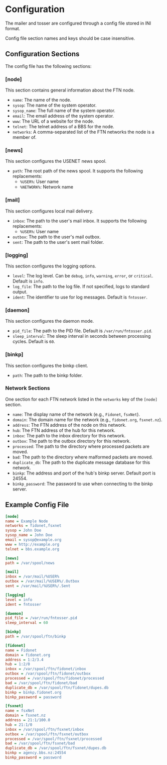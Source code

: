 # Configuration

The mailer and tosser are configured through a config file stored in INI format.

Config file section names and keys should be case insensitive.

## Configuration Sections

The config file has the following sections:

### [node]
This section contains general information about the FTN node.

- `name`: The name of the node.
- `sysop`: The name of the system operator.
- `sysop_name`: The full name of the system operator.
- `email`: The email address of the system operator.
- `www`: The URL of a website for the node.
- `telnet`: The telnet address of a BBS for the node.
- `networks`: A comma-separated list of the FTN networks the node is a member of.

### [news]
This section configures the USENET news spool.

- `path`: The root path of the news spool. It supports the following replacements:
    - `%USER%`: User name
    - `%NETWORK%`: Network name

### [mail]
This section configures local mail delivery.

- `inbox`: The path to the user's mail inbox. It supports the following replacements:
    - `%USER%`: User name
- `outbox`: The path to the user's mail outbox.
- `sent`: The path to the user's sent mail folder.

### [logging]
This section configures the logging options.

- `level`: The log level. Can be `debug`, `info`, `warning`, `error`, or `critical`. Default is `info`.
- `log_file`: The path to the log file. If not specified, logs to standard output.
- `ident`: The identifier to use for log messages. Default is `fntosser`.

### [daemon]
This section configures the daemon mode.

- `pid_file`: The path to the PID file. Default is `/var/run/fntosser.pid`.
- `sleep_interval`: The sleep interval in seconds between processing cycles. Default is `60`.

### [binkp]
This section configures the binkp client.

- `path`: The path to the binkp folder.

### Network Sections
One section for each FTN network listed in the `networks` key of the `[node]` section.

- `name`: The display name of the network (e.g., `Fidonet`, `fsxNet`).
- `domain`: The domain name for the network (e.g., `fidonet.org`, `fsxnet.nz`).
- `address`: The FTN address of the node on this network.
- `hub`: The FTN address of the hub for this network.
- `inbox`: The path to the inbox directory for this network.
- `outbox`: The path to the outbox directory for this network.
- `processed`: The path to the directory where processed packets are moved.
- `bad`: The path to the directory where malformed packets are moved.
- `duplicate_db`: The path to the duplicate message database for this network.
- `binkp`: The address and port of the hub's binkp server. Default port is 24554.
- `binkp_password`: The password to use when connecting to the binkp server.

## Example Config File

```ini
[node]
name = Example Node
networks = fidonet,fsxnet
sysop = John Doe
sysop_name = John Doe
email = sysop@example.org
www = http://example.org
telnet = bbs.example.org

[news]
path = /var/spool/news

[mail]
inbox = /var/mail/%USER%
outbox = /var/mail/%USER%/.Outbox
sent = /var/mail/%USER%/.Sent

[logging]
level = info
ident = fntosser

[daemon]
pid_file = /var/run/fntosser.pid
sleep_interval = 60

[binkp]
path = /var/spool/ftn/binkp

[fidonet]
name = Fidonet
domain = fidonet.org
address = 1:2/3.4
hub = 1:2/0
inbox = /var/spool/ftn/fidonet/inbox
outbox = /var/spool/ftn/fidonet/outbox
processed = /var/spool/ftn/fidonet/processed
bad = /var/spool/ftn/fidonet/bad
duplicate_db = /var/spool/ftn/fidonet/dupes.db
binkp = binkp.fidonet.org
binkp_password = password

[fsxnet]
name = fsxNet
domain = fsxnet.nz
address = 21:1/100.0
hub = 21:1/0
inbox = /var/spool/ftn/fsxnet/inbox
outbox = /var/spool/ftn/fsxnet/outbox
processed = /var/spool/ftn/fsxnet/processed
bad = /var/spool/ftn/fsxnet/bad
duplicate_db = /var/spool/ftn/fsxnet/dupes.db
binkp = agency.bbs.nz:24554
binkp_password = password
```
